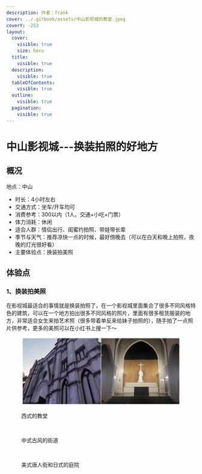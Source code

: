 ```yaml
---
description: 作者：frank
cover: ../.gitbook/assets/中山影视城的教堂.jpeg
coverY: -253
layout:
  cover:
    visible: true
    size: hero
  title:
    visible: true
  description:
    visible: true
  tableOfContents:
    visible: true
  outline:
    visible: true
  pagination:
    visible: true
---
```


# 中山影视城---换装拍照的好地方

## 概况

地点：中山

* 时长：4小时左右
* 交通方式：坐车/开车均可
* 消费参考：300以内（1人，交通+小吃+门票）
* 体力消耗：休闲
* 适合人群：情侣出行、闺蜜约拍照、带娃带长辈
* 季节与天气：推荐凉快一点的时候，最好傍晚去（可以在白天和晚上拍照，夜晚的灯光很好看）
* 主要体验点：换装拍美照

## 体验点

### 1、换装拍美照

在影视城最适合的事情就是换装拍照了，在一个影视城里面集合了很多不同风格特色的建筑，可以在一个地方拍出很多不同风格的照片，里面有很多租赁服装的地方，非常适合女生来拍艺术照（很多带着单反来给妹子拍照的），随手拍了一点照片供参考，更多的美照可以在小红书上搜一下～

<figure><img src="../.gitbook/assets/影视城1.jpg" alt=""><figcaption><p>西式的教堂</p></figcaption></figure>

<figure><img src="../.gitbook/assets/影视城2.jpg" alt=""><figcaption><p>中式古风的街道</p></figcaption></figure>

<figure><img src="../.gitbook/assets/影视城3.jpg" alt=""><figcaption><p>美式唐人街和日式的庭院</p></figcaption></figure>
